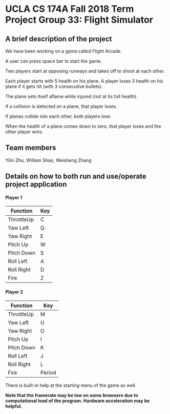 # UCLA CS 174A Fall 2018 Term Project Group 33: Flight Simulator

## **A brief description of the project**

  We have been working on a game called Flight Arcade.

  A user can press space bar to start the game.
  
  Two players start at opposing runways and takes off to shoot at each other.
  
  Each player starts with 5 health on his plane. A player loses 3 health on his plane if it gets hit (with 3 consecutive bullets).
  
  The plane sets itself aflame while injured (not at its full health).
  
  If a collision is detected on a plane, that player loses.
  
  If planes collide into each other, both players lose.
  
  When the health of a plane comes down to zero, that player loses and the other player wins.

## **Team members**

  Yilin Zhu, William Shao, Weisheng Zhang

## **Details on how to both run and use/operate project application**

#### Player 1
  |Function|Key|
  |--|--|
  |ThrottleUp| C|
  |Yaw Left|Q|
  |Yaw Right|E|
  |Pitch Up|W|
  |Pitch Down|S|
  |Roll Left|A|
  |Roll Right|D|
  |Fire| Z|
  
#### Player 2
   |Function|Key|
  |--|--|
  |ThrottleUp| M|
  |Yaw Left|U|
  |Yaw Right|O|
  |Pitch Up|I|
  |Pitch Down|K|
  |Roll Left|J|
  |Roll Right|L|
  |Fire| Period| 
  
  There is built-in help at the starting menu of the game as well.


**Note that the framerate may be low on some browsers due to computational load of the program. Hardware acceleration may be helpful.**
